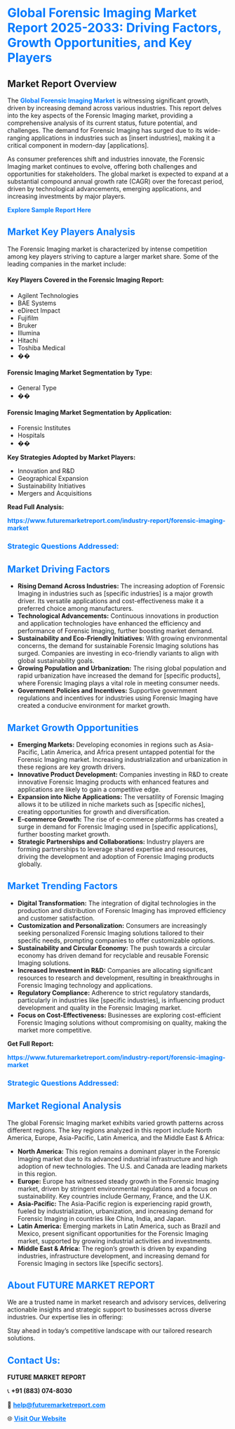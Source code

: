 <h1 style="color: #007BFF;">Global Forensic Imaging Market Report 2025-2033: Driving Factors, Growth Opportunities, and Key Players</h1>

<section id="overview">
<h2>Market Report Overview</h2>
<p>The <a href="https://www.futuremarketreport.com/industry-report/forensic-imaging-market" style="color: #007BFF; text-decoration: none;"><strong>Global Forensic Imaging Market</strong></a> is witnessing significant growth, driven by increasing demand across various industries. This report delves into the key aspects of the Forensic Imaging market, providing a comprehensive analysis of its current status, future potential, and challenges. The demand for Forensic Imaging has surged due to its wide-ranging applications in industries such as [insert industries], making it a critical component in modern-day [applications].</p>
<p>As consumer preferences shift and industries innovate, the Forensic Imaging market continues to evolve, offering both challenges and opportunities for stakeholders. The global market is expected to expand at a substantial compound annual growth rate (CAGR) over the forecast period, driven by technological advancements, emerging applications, and increasing investments by major players.</p>
</section>

<section id="overview">
<p><a href="https://www.futuremarketreport.com/request-sample/reportId=117076" style="color: #007BFF; text-decoration: none;"><strong>Explore Sample Report Here</strong></a></p>
</section>

<section id="key-players">
<h2 style="color: #007BFF;">Market Key Players Analysis</h2>
<p>The Forensic Imaging market is characterized by intense competition among key players striving to capture a larger market share. Some of the leading companies in the market include:</p>
<h4>Key Players Covered in the Forensic Imaging Report:</h4>
<ul><li>Agilent Technologies</li><li>BAE Systems</li><li>eDirect Impact</li><li>Fujifilm</li><li>Bruker</li><li>Illumina</li><li>Hitachi</li><li>Toshiba Medical</li><li>��</li></ul>
<h4>Forensic Imaging Market Segmentation by Type:</h4>
<ul><li>General Type</li><li>��</li></ul>

<h4>Forensic Imaging Market Segmentation by Application:</h4>
<ul><li>Forensic Institutes</li><li>Hospitals</li><li>��</li></ul>
<p><strong>Key Strategies Adopted by Market Players:</strong></p>
<ul>
<li>Innovation and R&D</li>
<li>Geographical Expansion</li>
<li>Sustainability Initiatives</li>
<li>Mergers and Acquisitions</li>
</ul>
</section>

<section>
<p><strong>Read Full Analysis: </strong></p><a href="https://www.futuremarketreport.com/industry-report/forensic-imaging-market" style="color: #007BFF; text-decoration: none;"><strong>https://www.futuremarketreport.com/industry-report/forensic-imaging-market</strong></a>
<h3 style="color: #007BFF;">Strategic Questions Addressed:</h3>
</section>

<section id="driving-factors">
<h2 style="color: #007BFF;">Market Driving Factors</h2>
<ul>
<li><strong>Rising Demand Across Industries:</strong> The increasing adoption of Forensic Imaging in industries such as [specific industries] is a major growth driver. Its versatile applications and cost-effectiveness make it a preferred choice among manufacturers.</li>
<li><strong>Technological Advancements:</strong> Continuous innovations in production and application technologies have enhanced the efficiency and performance of Forensic Imaging, further boosting market demand.</li>
<li><strong>Sustainability and Eco-Friendly Initiatives:</strong> With growing environmental concerns, the demand for sustainable Forensic Imaging solutions has surged. Companies are investing in eco-friendly variants to align with global sustainability goals.</li>
<li><strong>Growing Population and Urbanization:</strong> The rising global population and rapid urbanization have increased the demand for [specific products], where Forensic Imaging plays a vital role in meeting consumer needs.</li>
<li><strong>Government Policies and Incentives:</strong> Supportive government regulations and incentives for industries using Forensic Imaging have created a conducive environment for market growth.</li>
</ul>
</section>

<section id="growth-opportunities">
<h2 style="color: #007BFF;">Market Growth Opportunities</h2>
<ul>
<li><strong>Emerging Markets:</strong> Developing economies in regions such as Asia-Pacific, Latin America, and Africa present untapped potential for the Forensic Imaging market. Increasing industrialization and urbanization in these regions are key growth drivers.</li>
<li><strong>Innovative Product Development:</strong> Companies investing in R&D to create innovative Forensic Imaging products with enhanced features and applications are likely to gain a competitive edge.</li>
<li><strong>Expansion into Niche Applications:</strong> The versatility of Forensic Imaging allows it to be utilized in niche markets such as [specific niches], creating opportunities for growth and diversification.</li>
<li><strong>E-commerce Growth:</strong> The rise of e-commerce platforms has created a surge in demand for Forensic Imaging used in [specific applications], further boosting market growth.</li>
<li><strong>Strategic Partnerships and Collaborations:</strong> Industry players are forming partnerships to leverage shared expertise and resources, driving the development and adoption of Forensic Imaging products globally.</li>
</ul>
</section>

<section id="trending-factors">
<h2 style="color: #007BFF;">Market Trending Factors</h2>
<ul>
<li><strong>Digital Transformation:</strong> The integration of digital technologies in the production and distribution of Forensic Imaging has improved efficiency and customer satisfaction.</li>
<li><strong>Customization and Personalization:</strong> Consumers are increasingly seeking personalized Forensic Imaging solutions tailored to their specific needs, prompting companies to offer customizable options.</li>
<li><strong>Sustainability and Circular Economy:</strong> The push towards a circular economy has driven demand for recyclable and reusable Forensic Imaging solutions.</li>
<li><strong>Increased Investment in R&D:</strong> Companies are allocating significant resources to research and development, resulting in breakthroughs in Forensic Imaging technology and applications.</li>
<li><strong>Regulatory Compliance:</strong> Adherence to strict regulatory standards, particularly in industries like [specific industries], is influencing product development and quality in the Forensic Imaging market.</li>
<li><strong>Focus on Cost-Effectiveness:</strong> Businesses are exploring cost-efficient Forensic Imaging solutions without compromising on quality, making the market more competitive.</li>
</ul>
</section>

<section>
<p><strong>Get Full Report: </strong></p><a href="https://www.futuremarketreport.com/industry-report/forensic-imaging-market" style="color: #007BFF; text-decoration: none;"><strong>https://www.futuremarketreport.com/industry-report/forensic-imaging-market</strong></a>
<h3 style="color: #007BFF;">Strategic Questions Addressed:</h3>
</section>


<section id="regional-analysis">
<h2 style="color: #007BFF;">Market Regional Analysis</h2>
<p>The global Forensic Imaging market exhibits varied growth patterns across different regions. The key regions analyzed in this report include North America, Europe, Asia-Pacific, Latin America, and the Middle East & Africa:</p>
<ul>
<li><strong>North America:</strong> This region remains a dominant player in the Forensic Imaging market due to its advanced industrial infrastructure and high adoption of new technologies. The U.S. and Canada are leading markets in this region.</li>
<li><strong>Europe:</strong> Europe has witnessed steady growth in the Forensic Imaging market, driven by stringent environmental regulations and a focus on sustainability. Key countries include Germany, France, and the U.K.</li>
<li><strong>Asia-Pacific:</strong> The Asia-Pacific region is experiencing rapid growth, fueled by industrialization, urbanization, and increasing demand for Forensic Imaging in countries like China, India, and Japan.</li>
<li><strong>Latin America:</strong> Emerging markets in Latin America, such as Brazil and Mexico, present significant opportunities for the Forensic Imaging market, supported by growing industrial activities and investments.</li>
<li><strong>Middle East & Africa:</strong> The region’s growth is driven by expanding industries, infrastructure development, and increasing demand for Forensic Imaging in sectors like [specific sectors].</li>
</ul>
</section>

<footer>
<h2 style="color: #007BFF;">About FUTURE MARKET REPORT</h2>
<p>We are a trusted name in market research and advisory services, delivering actionable insights and strategic support to businesses across diverse industries. Our expertise lies in offering:</p>

<p>Stay ahead in today’s competitive landscape with our tailored research solutions.</p>

<h2 style="color: #007BFF;">Contact Us:</h2>
<p><strong>FUTURE MARKET REPORT</strong></p>
<p>📞 <strong>+91 (883) 074-8030</strong></p>
<p>📧 <strong><a href="mailto:help@futuremarketreport.com" style="color: #007BFF;">help@futuremarketreport.com</a></strong></p>
<p>🌐 <strong><a href="https://www.futuremarketreport.com/" style="color: #007BFF;">Visit Our Website</a></strong></p>
</footer>
